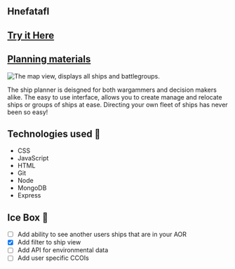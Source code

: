 ## Hnefatafl

## [Try it Here](https://ship-planner.fly.dev/) 
## [Planning materials](https://trello.com/b/7pODgO8h/unit-2-project)

![The map view, displays all ships and battlegroups.](https://i.imgur.com/FonEpSe.png)

The ship planner is deisgned for both wargammers and decision makers alike. The easy to use interface, allows you to create manage and relocate ships or groups of ships at ease. Directing your own fleet of ships has never been so easy!

## Technologies used 💾

- CSS
- JavaScript
- HTML
- Git
- Node
- MongoDB
- Express

## Ice Box 🧊

- [ ] Add ability to see another users ships that are in your AOR
- [x] Add filter to ship view
- [ ] Add API for environmental data
- [ ] Add user specific CCOIs

